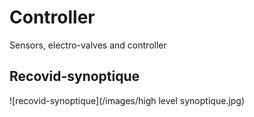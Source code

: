 # Controller
Sensors, electro-valves and controller

## Recovid-synoptique

![recovid-synoptique](/images/high level synoptique.jpg)
